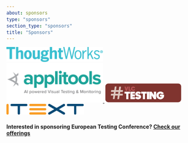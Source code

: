 ```yaml
---
about: sponsors
type: "sponsors"
section_type: "sponsors"
title: "Sponsors"
---
```


<div class="b-sponsors_platinum b-sponsors_active">
<!-- <h3>Platinum sponsor </h3> -->
<span class="b-sponsors__sponsor  b-sponsor">
  <a class="b-sponsor__link" href="https://www.thoughtworks.com/">
    <img src="/images/2019/sponsors/ThoughtWorks.png" width="50%" height="50%">
  </a>
  <a class="b-sponsor__link" href="https://applitools.com/?utm_source=trade-show&utm_medium=&utm_content=field-event&utm_campaign=2019-European-Testing-Conf">
    <img src="/images/2019/sponsors/applitools_logo_1500.png" width="50%" height="50%">
  </a>
  <a class="b-sponsor__link" href="http://vlctesting.es/">
    <img src="/images/2019/sponsors/logo_vlctesting.png" width="40%" height="40%">
  </a>
  <a class="b-sponsor__link b-itext-sponsor" href="https://itextpdf.com">
    <img src="/images/2019/sponsors/ITSC-Logo-Horizontal-RGB-300dpi.png" width="40%" height="40%">
  </a>
</span>

<h4>Interested in sponsoring European Testing Conference? <a href="/images/2019/sponsors/european_testing_conference2019_sponsorship.pdf">Check our offerings</a></h4>

